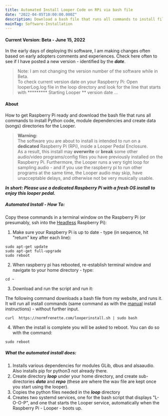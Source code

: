 ```yaml
---
title: Automated Install Looper Code on RPi via bash file
date: "2022-04-05T10:00:00.000Z"
description: Download a bash file that runs all commands to install files/dependencies needed for the Looper pedal.
mainTag: Software-Installation
---
```


#### Current Version: Beta - June 15, 2022
In the early days of deploying thi software, I am making changes often based on early adopters comments and experiences.  Check here often to see if I have posted a new version - identified by the ***date***.
>Note: I am not changing the version  number of the software while in Beta.  
> To check current version date on your Raspberry Pi:  Open looperLog.log file in the loop directory and look for the line that starts with ********* Starting Looper ** version date ...

#### About
 How to get Raspberry Pi ready and download the bash file that runs all commands to install Python code, module dependencies and create data (songs) directories for the Looper.
> **Warning:**  
>The software you are about to install is intended to run on a **dedicated** Raspberry Pi (RPi), inside a Looper Pedal Enclosure.  
>As a result, this install may **overwrite** or **break** some other audio/video programs/config files  you have previously installed on the Raspberry Pi.
> Furthermore, the Looper runs a very tight loop for sampling audio - and if you use the raspberry pi to run other programs at the same time, the Looper audio may skip, have unacceptable delays, and otherwise not be very musically usable.

***In short: Please use a dedicated Raspberry Pi with a fresh OS install to enjoy this looper pedal.***

##### Automated Install - How To: 

Copy these commands in a terminal window on the Raspberry Pi (or presumably, ssh into the [Headless](/Raspberry-Pi/Principles-What-is-Headless/#sectionTop) Raspberry Pi):

1. Make sure your Raspberry Pi is up to date - type (in sequence, hit "return" key after each line):
```
sudo apt-get update
sudo apt-get full-upgrade
sudo reboot
```

2. When raspberry pi has rebooted, re-establish terminal window and navigate to your home directory - type:  
```
cd ~
```

3. Download and run the script and run it:

The following command downloads a bash file from my website, and runs it.  It will run all install commands (same command as with the [manual](/Looper/Software-Installation-RaspberryPi-manual/#sectionTop) install instructions) - without further input.
```
curl  https://normfrenette.com/looperinstall.sh | sudo bash
```
4. When the install is complete you will be asked to reboot.  You can do so with the command: 
```
sudo reboot
```


##### What the automated install does:

1. Installs various dependencies for modules GLib, dbus and alsaaudio.  Also installs pip for python3 not already there.
2. Create directory ***loop*** under your home directory, and create sub-directories ***data*** and ***repo*** (these are where the wav file are kept once you start using the looper).
3. Copies the python files needed in the ***loop*** directory
4. Creates two systemd services, one for the bash script that displays "L-O-O-P", and one that starts the Looper service, automatically when the Raspberry Pi - Looper - boots up.